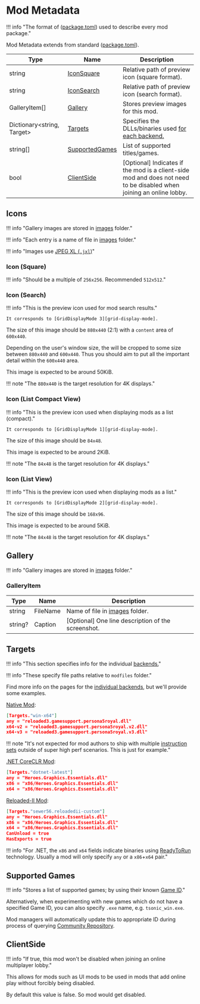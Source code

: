 ﻿# Mod Metadata

!!! info "The format of ([package.toml][package-toml]) used to describe every mod package."

Mod Metadata extends from standard ([package.toml][package-toml]).

| Type                             | Name                               | Description                                                                                                         |
| -------------------------------- | ---------------------------------- | ------------------------------------------------------------------------------------------------------------------- |
| string                           | [IconSquare](#icon-square)         | Relative path of preview icon (square format).                                                                      |
| string                           | [IconSearch](#icon-search)         | Relative path of preview icon (search format).                                                                      |
| GalleryItem[]                    | [Gallery](#gallery)                | Stores preview images for this mod.                                                                                 |
| Dictionary&lt;string, Target&gt; | [Targets](#targets)                | Specifies the DLLs/binaries used [for each backend.][backend]                                                       |
| string[]                         | [SupportedGames](#supported-games) | List of supported titles/games.                                                                                     |
| bool                             | [ClientSide](#clientside)          | [Optional] Indicates if the mod is a client-side mod and does not need to be disabled when joining an online lobby. |

## Icons

!!! info "Gallery images are stored in [images][package-images] folder."

!!! info "Each entry is a name of file in [images][package-images] folder."

!!! info "Images use [JPEG XL (`.jxl`)][images]"

### Icon (Square)

!!! info "Should be a multiple of `256x256`. Recommended `512x512`."

### Icon (Search)

!!! info "This is the preview icon used for mod search results."

    It corresponds to [GridDisplayMode 3][grid-display-mode].

The size of this image should be `880x440` (2:1) with a `content` area of `600x440`.

Depending on the user's window size, the will be cropped to some size
between `880x440` and `600x440`. Thus you should aim to put all the important
detail within the `600x440` area.

This image is expected to be around 50KiB.

!!! note "The `880x440` is the target resolution for 4K displays."

### Icon (List Compact View)

!!! info "This is the preview icon used when displaying mods as a list (compact)."

    It corresponds to [GridDisplayMode 1][grid-display-mode].

The size of this image should be `84x48`.

This image is expected to be around 2KiB.

!!! note "The `84x48` is the target resolution for 4K displays."

### Icon (List View)

!!! info "This is the preview icon used when displaying mods as a list."

    It corresponds to [GridDisplayMode 2][grid-display-mode].

The size of this image should be `168x96`.

This image is expected to be around 5KiB.

!!! note "The `84x48` is the target resolution for 4K displays."

## Gallery

!!! info "Gallery images are stored in [images][package-images] folder."

### GalleryItem

| Type    | Name     | Description                                        |
| ------- | -------- | -------------------------------------------------- |
| string  | FileName | Name of file in [images][package-images] folder.   |
| string? | Caption  | [Optional] One line description of the screenshot. |

## Targets

!!! info "This section specifies info for the individual [backends.][backend]"

!!! info "These specify file paths relative to `modfiles` folder."

Find more info on the pages for the [individual backends][backend], but we'll provide some examples.

[Native Mod][native-backend]:
```json
[Targets."win-x64"]
any = "reloaded3.gamesupport.persona5royal.dll"
x64-v2 = "reloaded3.gamesupport.persona5royal.v2.dll"
x64-v3 = "reloaded3.gamesupport.persona5royal.v3.dll"
```

!!! note "It's not expected for mod authors to ship with multiple [instruction sets][instruction-sets] outside of super high perf scenarios. This is just for example."

[.NET CoreCLR Mod][coreclr-backend]:

```json
[Targets."dotnet-latest"]
any = "Heroes.Graphics.Essentials.dll"
x86 = "x86/Heroes.Graphics.Essentials.dll"
x64 = "x86/Heroes.Graphics.Essentials.dll"
```

[Reloaded-II Mod][reloaded2-backend]:

```json
[Targets."sewer56.reloadedii-custom"]
any = "Heroes.Graphics.Essentials.dll"
x86 = "x86/Heroes.Graphics.Essentials.dll"
x64 = "x86/Heroes.Graphics.Essentials.dll"
CanUnload = true
HasExports = true
```

!!! info "For .NET, the `x86` and `x64` fields indicate binaries using [ReadyToRun][ready-to-run] technology. Usually a mod will only specify `any` or a `x86`+`x64` pair."

## Supported Games

!!! info "Stores a list of supported games; by using their known [Game ID][game-id]."

Alternatively, when experimenting with new games which do not have a specified Game ID, you can also specify `.exe` name, e.g. `tsonic_win.exe`.

Mod managers will automatically update this to appropriate ID during process of querying [Community Repository][community-repository].

## ClientSide

!!! info "If true, this mod won't be disabled when joining an online multiplayer lobby."

This allows for mods such as UI mods to be used in mods that add online play without forcibly being disabled.

By default this value is false. So mod would get disabled.

<!-- Links -->
[backend]: ../../../Loader/Backends/About.md
[community-repository]: ../../../Services/Community-Repository.md
[coreclr-backend]: ../../../Loader/Backends/CoreCLR.md
[game-id]: ../../Storage/Games/About.md#id
[instruction-sets]: ../../../Loader/Backends/Native.md#instruction-sets
[mod-configurations]: ./Mod-Configurations.md
[native-backend]: ../../../Loader/Backends/Native.md
[package-toml]: ../Package-Metadata.md
[package-images]: ../About.md#images
[ready-to-run]: ../../../Loader/Backends/CoreCLR.md#ready-to-run
[reloaded2-backend]: ../../../Loader/Backends/CoreCLR.md#reloaded-ii
[images]: ../../../Common/Images.md
[grid-display-mode]: ../../../Server/Storage/Loadouts/File-Format/DataTypes.md#griddisplaymode